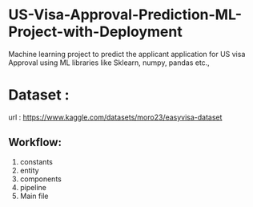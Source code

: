 # US-Visa-Approval-Prediction-ML-Project-with-Deployment
Machine learning project to predict the applicant application for US visa Approval using ML libraries like Sklearn, numpy, pandas etc.,

# Dataset :
url : https://www.kaggle.com/datasets/moro23/easyvisa-dataset

## Workflow:

1. constants
2. entity
3. components
4. pipeline
5. Main file
